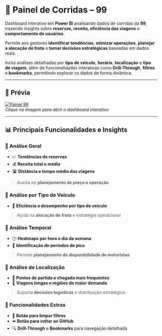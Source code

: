 # 🚖 Painel de Corridas – 99

Dashboard interativo em **Power BI** analisando dados de corridas da **99**, trazendo insights sobre **reservas, receita, eficiência das viagens** e **comportamento de usuários**.

Permite aos gestores **identificar tendências**, **otimizar operações**, **planejar a alocação de frota** e **tomar decisões estratégicas** baseadas em dados reais.

Inclui análises detalhadas por **tipo de veículo**, **horário**, **localização** e **tipo de viagem**, além de funcionalidades interativas como **Drill-Through**, **filtros** e **bookmarks**, permitindo explorar os dados de forma dinâmica.

---

## 🎥 Prévia
[![Painel 99](Painel%2099.gif)](https://app.powerbi.com/groups/me/reports/a37dc385-57e1-4fb7-87db-baca6864c3b1/b41b0eb3d2a0614b2e2a?experience=power-bi&chromeless=1&bookmarkGuid=49f592846bc175c94700)  
*Clique na imagem para abrir o dashboard interativo*

---

## 📊 Principais Funcionalidades e Insights

### 🔹 Análise Geral
- 📈 **Tendências de reservas**  
- 💰 **Receita total e média**  
- 🛣 **Distância e tempo médio das viagens**  
> Auxilia no **planejamento de preço e operação**

### 🔹 Análise por Tipo de Veículo
- 🚗 **Eficiência e desempenho por tipo de veículo**  
> Ajuda na **alocação de frota** e estratégia operacional

### 🔹 Análise Temporal
- 🕒 **Heatmaps por hora e dia da semana**  
- 📅 **Identificação de períodos de pico**  
> Permite **planejamento de disponibilidade de motoristas**

### 🔹 Análise de Localização
- 📍 **Pontos de partida e chegada mais frequentes**  
- 🚦 **Viagens longas e regiões de maior demanda**  
> Suporta **decisões logísticas** e distribuição estratégica

### 🔹 Funcionalidades Extras
- 🔄 **Botão para limpar filtros**  
- ⬅️ **Botão para voltar ao GitHub**  
- 🔍 **Drill-Through** e **Bookmarks** para navegação detalhada
